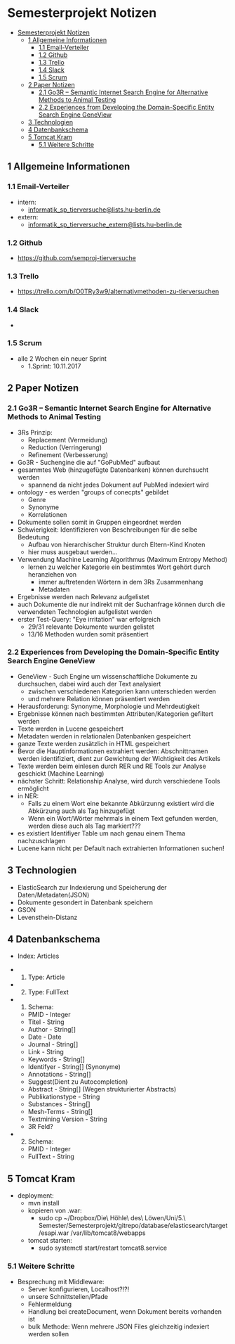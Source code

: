 # Semesterprojekt Notizen
<!-- TOC depthFrom:1 depthTo:6 withLinks:1 updateOnSave:1 orderedList:0 -->

- [Semesterprojekt Notizen](#semesterprojekt-notizen)
	- [1 Allgemeine Informationen](#1-allgemeine-informationen)
		- [1.1 Email-Verteiler](#11-email-verteiler)
		- [1.2 Github](#12-github)
		- [1.3 Trello](#13-trello)
		- [1.4 Slack](#14-slack)
		- [1.5 Scrum](#15-scrum)
	- [2 Paper Notizen](#2-paper-notizen)
		- [2.1 Go3R – Semantic Internet Search Engine for Alternative Methods to Animal Testing](#21-go3r-semantic-internet-search-engine-for-alternative-methods-to-animal-testing)
		- [2.2 Experiences from Developing the Domain-Specific Entity Search Engine GeneView](#22-experiences-from-developing-the-domain-specific-entity-search-engine-geneview)
	- [3 Technologien](#3-technologien)
	- [4 Datenbankschema](#4-datenbankschema)
	- [5 Tomcat Kram](#5-tomcat-kram)
		- [5.1 Weitere Schritte](#51-weitere-schritte)

<!-- /TOC -->


## 1 Allgemeine Informationen

### 1.1 Email-Verteiler
* intern:
  - informatik_sp_tierversuche@lists.hu-berlin.de
* extern:
  - informatik_sp_tierversuche_extern@lists.hu-berlin.de

### 1.2 Github
* https://github.com/semproj-tierversuche

### 1.3 Trello
* https://trello.com/b/O0TRy3w9/alternativmethoden-zu-tierversuchen

### 1.4 Slack
*

### 1.5 Scrum
* alle 2 Wochen ein neuer Sprint
  - 1.Sprint: 10.11.2017

## 2 Paper Notizen

### 2.1 Go3R – Semantic Internet Search Engine for Alternative Methods to Animal Testing

* 3Rs Prinzip:
  - Replacement (Vermeidung)
  - Reduction (Verringerung)
  - Refinement (Verbesserung)
* Go3R - Suchengine die auf "GoPubMed" aufbaut
* gesammtes Web (hinzugefügte Datenbanken) können durchsucht werden
  - spannend da nicht jedes Dokument auf PubMed indexiert wird
* ontology - es werden "groups of conecpts" gebildet
  - Genre
  - Synonyme
  - Korrelationen
* Dokumente sollen somit in Gruppen eingeordnet werden
* Schwierigkeit: Identifizieren von Beschreibungen für die selbe Bedeutung
  - Aufbau von hierarchischer Struktur durch Eltern-Kind Knoten
  - hier muss ausgebaut werden...
* Verwendung Machine Learning Algorithmus (Maximum Entropy Method)
  - lernen zu welcher Kategorie ein bestimmtes Wort gehört durch heranziehen von
    - immer auftretenden Wörtern in dem 3Rs Zusammenhang
    - Metadaten
* Ergebnisse werden nach Relevanz aufgelistet
* auch Dokumente die nur indirekt mit der Suchanfrage können durch die verwendeten Technologien aufgelistet werden
* erster Test-Query: "Eye irritation" war erfolgreich
  - 29/31 relevante Dokumente wurden gelistet
  - 13/16 Methoden wurden somit präsentiert


### 2.2 Experiences from Developing the Domain-Specific Entity Search Engine GeneView
* GeneView - Such Engine um wissenschaftliche Dokumente zu durchsuchen, dabei wird auch der Text analysiert
  - zwischen verschiedenen Kategorien kann unterschieden werden
  - und mehrere Relation können präsentiert werden
* Herausforderung: Synonyme, Morphologie und Mehrdeutigkeit
* Ergebnisse können nach bestimmten Attributen/Kategorien gefiltert werden
* Texte werden in Lucene gespeichert
* Metadaten werden in relationalen Datenbanken gespeichert
* ganze Texte werden zusätzlich in HTML gespeichert
* Bevor die Hauptinformationen extrahiert werden: Abschnittnamen werden identifiziert, dient zur Gewichtung der Wichtigkeit des Artikels
* Texte werden beim einlesen durch RER und RE Tools zur Analyse geschickt (Machine Learning)
* nächster Schritt: Relationship Analyse, wird durch verschiedene Tools ermöglicht
* in NER:
  - Falls zu einem Wort eine bekannte Abkürzunng existiert wird die Abkürzung auch als Tag hinzugefügt
  - Wenn ein Wort/Wörter mehrmals in einem Text gefunden werden, werden diese auch als Tag markiert???
* es existiert Identifiyer Table um nach genau einem Thema nachzuschlagen
* Lucene kann nicht per Default nach extrahierten Informationen suchen!

## 3 Technologien
* ElasticSearch zur Indexierung und Speicherung der Daten/Metadaten(JSON)
* Dokumente gesondert in Datenbank speichern
* GSON
* Levensthein-Distanz


## 4 Datenbankschema

* Index: Articles
* 1. Type: Article
* 2. Type: FullText

* 1. Schema:

  - PMID - Integer
  - Titel - String
  - Author - String[]
  - Date - Date
  - Journal - String[]
  - Link - String
  - Keywords - String[]
  - Identifyer - String[]	(Synonyme)
  - Annotations - String[]
  - Suggest(Dient zu Autocompletion)
  - Abstract - String[] (Wegen strukturierter Abstracts)
  - Publikationstype - String
  - Substances - String[]
  - Mesh-Terms - String[]
  - Textmining Version - String
  - 3R Feld?

* 2. Schema:
  - PMID - Integer
  - FullText - String


## 5 Tomcat Kram
* deployment:
	- mvn install
	- kopieren von .war:
		- sudo cp ~/Dropbox/Die\ Höhle\ des\ Löwen/Uni/5.\ Semester/Semesterprojekt/gitrepo/database/elasticsearch/target/esapi.war /var/lib/tomcat8/webapps      
	- tomcat starten:
		- sudo systemctl start/restart tomcat8.service

### 5.1 Weitere Schritte
* Besprechung mit Middleware:
	- Server konfigurieren, Localhost?!?!
	- unsere Schnittstellen/Pfade
	- Fehlermeldung
	- Handlung bei createDocument, wenn Dokument bereits vorhanden ist
	- bulk Methode: Wenn mehrere JSON Files gleichzeitig indexiert werden sollen
